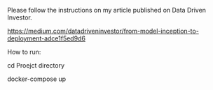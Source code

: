 Please follow the instructions on my article published on Data Driven Investor.

https://medium.com/datadriveninvestor/from-model-inception-to-deployment-adce1f5ed9d6


How to run:

cd Proejct directory

docker-compose up
